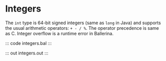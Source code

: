 # Integers

The `int` type is 64-bit signed integers (same as `long` in Java) and supports the usual arithmetic operators: `+ - / %`. The operator precedence is same as C. Integer overflow is a runtime error in Ballerina.

::: code integers.bal :::

::: out integers.out :::